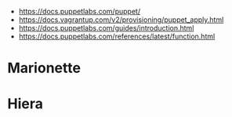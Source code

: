 - https://docs.puppetlabs.com/puppet/
- https://docs.vagrantup.com/v2/provisioning/puppet_apply.html
- https://docs.puppetlabs.com/guides/introduction.html
- https://docs.puppetlabs.com/references/latest/function.html

# Marionette

# Hiera
